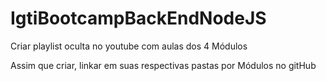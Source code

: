 # IgtiBootcampBackEndNodeJS

Criar playlist oculta no youtube com aulas dos 4 Módulos

Assim que criar, linkar em suas respectivas pastas por Módulos no gitHub
